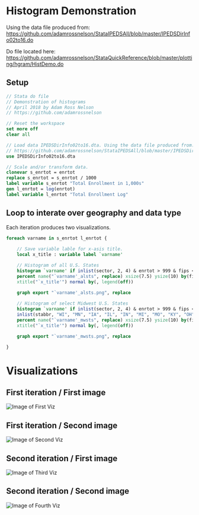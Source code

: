 # Histogram Demonstration

Using the data file produced from: https://github.com/adamrossnelson/StataIPEDSAll/blob/master/IPEDSDirInfo02to16.do

Do file located here: https://github.com/adamrossnelson/StataQuickReference/blob/master/plotting/hgram/HistDemo.do

## Setup

```Stata
// Stata do file
// Demonstration of histograms
// April 2018 by Adam Ross Nelson
// https://github.com/adamrossnelson

// Reset the workspace
set more off
clear all

// Load data IPEDSDirInfo02to16.dta. Using the data file produced from:
// https://github.com/adamrossnelson/StataIPEDSAll/blob/master/IPEDSDirInfo02to16.do
use IPEDSDirInfo02to16.dta

// Scale and/or transform data.
clonevar s_enrtot = enrtot
replace s_enrtot = s_enrtot / 1000
label variable s_enrtot "Total Enrollment in 1,000s"
gen l_enrtot = log(enrtot)
label variable l_enrtot "Total Enrollment Log"
```

## Loop to interate over geography and data type

Each iteration produces two visualizations.

```Stata
foreach varname in s_enrtot l_enrtot {
	
	// Save variable lable for x-asis title.
	local x_title : variable label `varname'

	// Histogram of all U.S. States
	histogram `varname' if inlist(sector, 2, 4) & enrtot > 999 & fips < 60, ///
	percent name("`varname'_alsts", replace) xsize(7.5) ysize(10) by(fips) ///
	xtitle("`x_title'") normal by(, legend(off))
	
	graph export "`varname'_alsts.png", replace

	// Histogram of select Midwest U.S. States
	histogram `varname' if inlist(sector, 2, 4) & enrtot > 999 & fips < 60 & ///
	inlist(stabbr, "WI", "MN", "IA", "IL", "IN", "MI", "MO", "KY", "OH"), ///
	percent name("`varname'_mwsts", replace) xsize(7.5) ysize(10) by(fips) ///
	xtitle("`x_title'") normal by(, legend(off))

	graph export "`varname'_mwsts.png", replace

}
```
# Visualizations

## First iteration / First image

![Image of First Viz](imgs/s_enrtot_alsts.png)

## First iteration / Second image

![Image of Second Viz](imgs/s_enrtot_mwsts.png)

## Second iteration / First image

![Image of Third Viz](imgs/l_enrtot_alsts.png)

## Second iteration / Second image

![Image of Fourth Viz](imgs/l_enrtot_mwsts.png)
